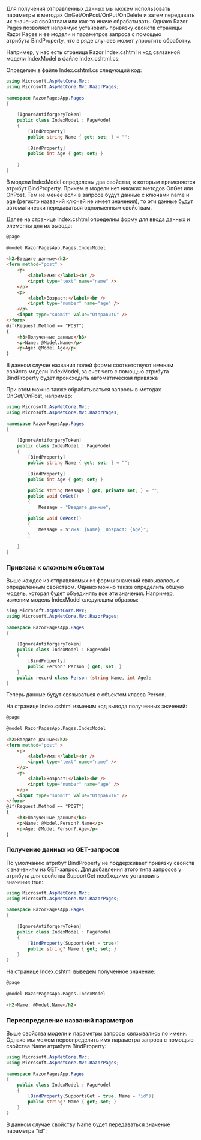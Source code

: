 Для получения отправленных данных мы можем использовать параметры в методах OnGet/OnPost/OnPut/OnDelete и затем передавать их значения свойствам или как-то иначе обрабатывать. Однако Razor Pages позволяет напрямую установить привязку свойств страницы Razor Pages и ее модели и параметров запроса с помощью атрибута BindProperty, что в ряде случаев может упростить обработку.

Например, у нас есть страница Razor Index.cshtml и код связанной модели IndexModel в файле Index.cshtml.cs:


Определим в файле Index.cshtml.cs следующий код:

```cs
using Microsoft.AspNetCore.Mvc;
using Microsoft.AspNetCore.Mvc.RazorPages;
 
namespace RazorPagesApp.Pages
{
 
    [IgnoreAntiforgeryToken]
    public class IndexModel : PageModel
    {
        [BindProperty]
        public string Name { get; set; } = "";
 
        [BindProperty]
        public int Age { get; set; }
 
    }
}
```

В модели IndexModel определены два свойства, к которым применяется атрибут BindProperty. Причем в модели нет никаких методов OnGet или OnPost. Тем не менее если в запросе будут данные с ключами name и age (регистр названий ключей не имеет значения), то эти данные будут автоматически передаваться одноименным свойствам.

Далее на странице Index.cshtml определим форму для ввода данных и элементы для их вывода:

```html
@page
 
@model RazorPagesApp.Pages.IndexModel
 
<h2>Введите данные</h2>
<form method="post" >
    <p>
        <label>Имя:</label><br />
        <input type="text" name="name" />
    </p>
    <p>
        <label>Возраст:</label><br />
        <input type="number" name="age" />
    </p>
    <input type="submit" value="Отправить" />
</form>
@if(Request.Method == "POST")
{
    <h3>Полученные данные</h3>
    <p>Name: @Model.Name</p>
    <p>Age: @Model.Age</p>
}
```

В данном случае названия полей формы соответствуют именам свойств модели IndexModel, за счет чего с помощью атрибута BindProperty будет происходить автоматическая привязка


При этом можно также обрабатываться запросы в методах OnGet/OnPost, например:

```cs
using Microsoft.AspNetCore.Mvc;
using Microsoft.AspNetCore.Mvc.RazorPages;
 
namespace RazorPagesApp.Pages
{
 
    [IgnoreAntiforgeryToken]
    public class IndexModel : PageModel
    {
        [BindProperty]
        public string Name { get; set; } = "";
 
        [BindProperty]
        public int Age { get; set; }
 
        public string Message { get; private set; } = "";
        public void OnGet()
        {
            Message = "Введите данные";
        }
        public void OnPost()
        {
            Message = $"Имя: {Name}  Возраст: {Age}";
        }
 
    }
}
```

### Привязка к сложным объектам

Выше каждое из отправляемых из формы значений связывалось с определенным свойством. Однако можно также определить общую модель, которая будет объединять все эти значения. Например, изменим модель IndexModel следующим образом:

```cs
sing Microsoft.AspNetCore.Mvc;
using Microsoft.AspNetCore.Mvc.RazorPages;
 
namespace RazorPagesApp.Pages
{
 
    [IgnoreAntiforgeryToken]
    public class IndexModel : PageModel
    {
        [BindProperty]
        public Person? Person { get; set; }
    }
    public record class Person (string Name, int Age);
}
```

Теперь данные будут связываться с объектом класса Person.

На странице Index.cshtml изменим код вывода полученных значений:

```html
@page
 
@model RazorPagesApp.Pages.IndexModel
 
<h2>Введите данные</h2>
<form method="post" >
    <p>
        <label>Имя:</label><br />
        <input type="text" name="name" />
    </p>
    <p>
        <label>Возраст:</label><br />
        <input type="number" name="age" />
    </p>
    <input type="submit" value="Отправить" />
</form>
@if(Request.Method == "POST")
{
    <h3>Полученные данные</h3>
    <p>Name: @Model.Person?.Name</p>
    <p>Age: @Model.Person?.Age</p>
}
```

### Получение данных из GET-запросов

По умолчанию атрибут BindProperty не поддерживает привязку свойств к значениям из GET-запрос. Для добавления этого типа запросов у атрибута для свойства SupportGet необходимо установить значение true:

```cs
using Microsoft.AspNetCore.Mvc;
using Microsoft.AspNetCore.Mvc.RazorPages;
 
namespace RazorPagesApp.Pages
{
 
    [IgnoreAntiforgeryToken]
    public class IndexModel : PageModel
    {
        [BindProperty(SupportsGet = true)]
        public string? Name { get; set; }
    }
}
```

На странице Index.cshtml выведем полученное значение:

```html
@page
 
@model RazorPagesApp.Pages.IndexModel
 
<h2>Name: @Model.Name</h2>
```

### Переопределение названий параметров

Выше свойства модели и параметры запросы связывались по имени. Однако мы можем переопределить имя параметра запроса с помощью свойства Name атрибута BindProperty:

```cs
using Microsoft.AspNetCore.Mvc;
using Microsoft.AspNetCore.Mvc.RazorPages;
 
namespace RazorPagesApp.Pages
{
    public class IndexModel : PageModel
    {
        [BindProperty(SupportsGet = true, Name = "id")]
        public string? Name { get; set; }
    }
}
```

В данном случае свойству Name будет передаваться значение параметра "id":